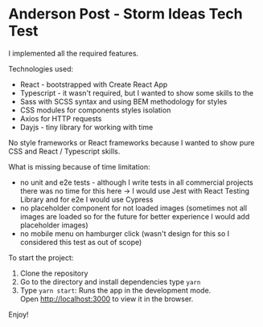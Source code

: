 # Anderson Post - Storm Ideas Tech Test

I implemented all the required features.

Technologies used:

* React - bootstrapped with Create React App
* Typescript - it wasn't required, but I wanted to show some skills to the
* Sass with SCSS syntax and using BEM methodology for styles
* CSS modules for components styles isolation
* Axios for HTTP requests
* Dayjs - tiny library for working with time

No style frameworks or React frameworks because I wanted to show pure CSS and React / Typescript skills.

What is missing because of time limitation:

* no unit and e2e tests - although I write tests in all commercial projects 
  there was no time for this here -> I would use Jest with React Testing Library
  and for e2e I would use Cypress
* no placeholder component for not loaded images (sometimes not all images are
  loaded so for the future for better experience I would add placeholder images)
* no mobile menu on hamburger click (wasn't design for this so I considered this
  test as out of scope)

To start the project:

1. Clone the repository
2. Go to the directory and install dependencies type `yarn`
3. Type `yarn start`:
   Runs the app in the development mode.\
   Open [http://localhost:3000](http://localhost:3000) to view it in the browser.

Enjoy!
